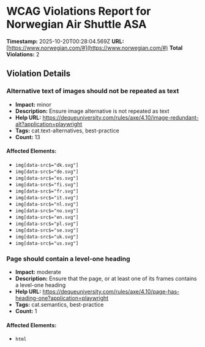 # WCAG Violations Report for Norwegian Air Shuttle ASA

**Timestamp:** 2025-10-20T00:28:04.569Z
**URL:** [https://www.norwegian.com/#](https://www.norwegian.com/#)
**Total Violations:** 2

## Violation Details

### Alternative text of images should not be repeated as text

- **Impact:** minor
- **Description:** Ensure image alternative is not repeated as text
- **Help URL:** https://dequeuniversity.com/rules/axe/4.10/image-redundant-alt?application=playwright
- **Tags:** cat.text-alternatives, best-practice
- **Count:** 13

#### Affected Elements:

- `img[data-src$="dk.svg"]`
- `img[data-src$="de.svg"]`
- `img[data-src$="es.svg"]`
- `img[data-src$="fi.svg"]`
- `img[data-src$="fr.svg"]`
- `img[data-src$="it.svg"]`
- `img[data-src$="nl.svg"]`
- `img[data-src$="no.svg"]`
- `img[data-src$="en.svg"]`
- `img[data-src$="pl.svg"]`
- `img[data-src$="se.svg"]`
- `img[data-src$="uk.svg"]`
- `img[data-src$="us.svg"]`

### Page should contain a level-one heading

- **Impact:** moderate
- **Description:** Ensure that the page, or at least one of its frames contains a level-one heading
- **Help URL:** https://dequeuniversity.com/rules/axe/4.10/page-has-heading-one?application=playwright
- **Tags:** cat.semantics, best-practice
- **Count:** 1

#### Affected Elements:

- `html`
